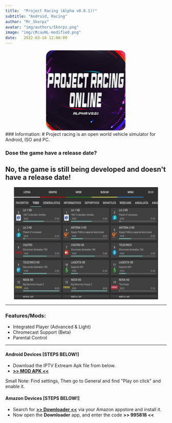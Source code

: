 ```yaml
---
title:  "Project Racing (Alpha v0.0.1)!"
subtitle: "Android, Racing"
author: "Mr_Skorpz"
avatar: "img/authors/Skorpz.png"
image: "img/cRcauNL-modified.png"
date:   2022-03-16 12:00:00
---
```


<div style="text-align: center"><img src="img/post/cRcauNL-modified.png" width="250" height="250" /></div>
### Information:
# Project racing is an open world vehicle simulator for Android, ISO and PC.

### Dose the game have a release date?
## No, the game is still being developed and doesn't have a release date!

<div style="text-align: center"><img src="img/post/IPTV/IPTV-Extreme.jpg" width="450" height="350" /></div>

---

### Features/Mods:

- Integrated Player (Advanced & Light)
- Chromecast Support (Beta)
- Parental Control

---

#### Android Devices [STEPS BELOW!]

- Download the IPTV Extream Apk file from below.
- [**>> MOD APK <<**](https://github.com/TeamSkorpz/teamskorpz.github.io/releases/download/IPTV/IPTV_Extreme_v113.0_UnTouched_Dlpure.com.apk)


Small Note: Find settings, Then go to General and find "Play on click" and enable it.

#### Amazon Devices [STEPS BELOW!]

- Search for **[>> Downloader <<](https://amzn.to/3oIIJhM)** via your Amazon appstore and install it.
- Now open the **Downloader** app, and enter the code **>> 995818 <<**
